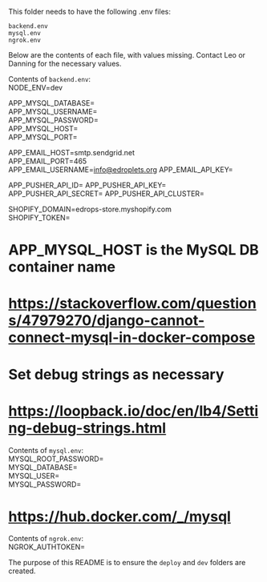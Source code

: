 This folder needs to have the following .env files:  
  
`backend.env`  
`mysql.env`  
`ngrok.env`  
  
Below are the contents of each file, with values missing. Contact Leo or Danning for the necessary values.  
  
Contents of `backend.env`:    
NODE_ENV=dev  
  
APP_MYSQL_DATABASE=  
APP_MYSQL_USERNAME=  
APP_MYSQL_PASSWORD=  
APP_MYSQL_HOST=  
APP_MYSQL_PORT=  
  
APP_EMAIL_HOST=smtp.sendgrid.net  
APP_EMAIL_PORT=465  
APP_EMAIL_USERNAME=info@edroplets.org 
APP_EMAIL_API_KEY=  

APP_PUSHER_API_ID=
APP_PUSHER_API_KEY=
APP_PUSHER_API_SECRET=
APP_PUSHER_API_CLUSTER=
  
SHOPIFY_DOMAIN=edrops-store.myshopify.com  
SHOPIFY_TOKEN=  

# APP_MYSQL_HOST is the MySQL DB container name  
# https://stackoverflow.com/questions/47979270/django-cannot-connect-mysql-in-docker-compose  

# Set debug strings as necessary
# https://loopback.io/doc/en/lb4/Setting-debug-strings.html
  
Contents of `mysql.env`:    
MYSQL_ROOT_PASSWORD=  
MYSQL_DATABASE=  
MYSQL_USER=  
MYSQL_PASSWORD=  

# https://hub.docker.com/_/mysql
  
Contents of `ngrok.env`:    
NGROK_AUTHTOKEN=  

The purpose of this README is to ensure the `deploy` and `dev` folders are created.  
